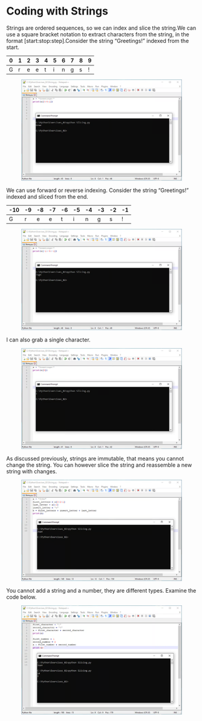 # Coding with Strings

Strings are ordered sequences, so we can index and slice the string.We can use a square bracket notation to extract characters from the string, in the format \[start:stop:step].Consider the string “Greetings!” indexed from the start.

| 0 | 1 | 2 | 3 | 4 | 5 | 6 | 7 | 8 | 9 |
| - | - | - | - | - | - | - | - | - | - |
| G | r | e | e | t | i | n | g | s | ! |

<figure><img src="../../.gitbook/assets/image (1).png" alt=""><figcaption></figcaption></figure>

We can use forward or reverse indexing. Consider the string “Greetings!” indexed and sliced from the end.

| -10 | -9 | -8 | -7 | -6 | -5 | -4 | -3 | -2 | -1 |
| --- | -- | -- | -- | -- | -- | -- | -- | -- | -- |
| G   | r  | e  | e  | t  | i  | n  | g  | s  | !  |

<figure><img src="../../.gitbook/assets/image (2).png" alt=""><figcaption></figcaption></figure>

I can also grab a single character.

<figure><img src="../../.gitbook/assets/image (3).png" alt=""><figcaption></figcaption></figure>

As discussed previously, strings are immutable, that means you cannot change the string. You can however slice the string and reassemble a new string with changes.

<figure><img src="../../.gitbook/assets/image (4).png" alt=""><figcaption></figcaption></figure>

You cannot add a string and a number, they are different types. Examine the code below.

<figure><img src="../../.gitbook/assets/image (5).png" alt=""><figcaption></figcaption></figure>





